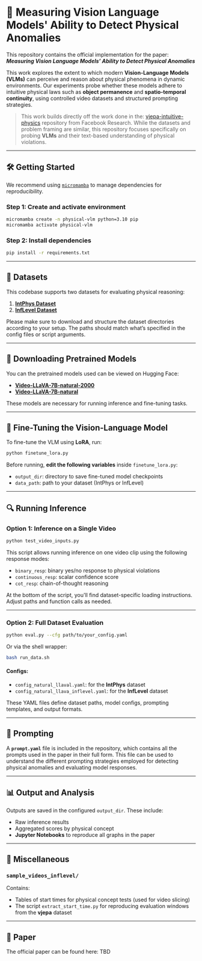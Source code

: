 # 📘 Measuring Vision Language Models' Ability to Detect Physical Anomalies

This repository contains the official implementation for the paper:  
**_Measuring Vision Language Models’ Ability to Detect Physical Anomalies_**

This work explores the extent to which modern **Vision-Language Models (VLMs)** can perceive and reason about physical phenomena in dynamic environments. Our experiments probe whether these models adhere to intuitive physical laws such as **object permanence** and **spatio-temporal continuity**, using controlled video datasets and structured prompting strategies.

> This work builds directly off the work done in the: [vjepa-intuitive-physics](https://github.com/facebookresearch/jepa-intuitive-physics) repository from Facebook Research. While the datasets and problem framing are similar, this repository focuses specifically on probing **VLMs** and their text-based understanding of physical violations.

---

## 🛠 Getting Started

We recommend using [`micromamba`](https://mamba.readthedocs.io/en/latest/user_guide/micromamba.html) to manage dependencies for reproducibility.

### Step 1: Create and activate environment

```bash
micromamba create -n physical-vlm python=3.10 pip
micromamba activate physical-vlm
```

### Step 2: Install dependencies

```bash
pip install -r requirements.txt
```

---

## 📂 Datasets

This codebase supports two datasets for evaluating physical reasoning:

1. **[IntPhys Dataset](https://intphys.cognitive-ml.fr/)**  
2. **[InfLevel Dataset](https://github.com/allenai/inflevel)**

Please make sure to download and structure the dataset directories according to your setup. The paths should match what’s specified in the config files or script arguments.

---

## 🔽 Downloading Pretrained Models

You can the pretrained models used can be viewed on Hugging Face:

- **[Video-LLaVA-7B-natural-2000](https://huggingface.co/mvrdock/Video-LLaVA-7B-natural-2000)**
- **[Video-LLaVA-7B-natural](https://huggingface.co/mvrdock/Video-LLaVA-7B-natural)**

These models are necessary for running inference and fine-tuning tasks.

---

## 🎯 Fine-Tuning the Vision-Language Model

To fine-tune the VLM using **LoRA**, run:

```bash
python finetune_lora.py
```

Before running, **edit the following variables** inside `finetune_lora.py`:

- `output_dir`: directory to save fine-tuned model checkpoints
- `data_path`: path to your dataset (IntPhys or InfLevel)

---

## 🔍 Running Inference

### Option 1: Inference on a Single Video

```bash
python test_video_inputs.py
```

This script allows running inference on one video clip using the following response modes:

- `binary_resp`: binary yes/no response to physical violations
- `continuous_resp`: scalar confidence score
- `cot_resp`: chain-of-thought reasoning

At the bottom of the script, you'll find dataset-specific loading instructions. Adjust paths and function calls as needed.

---

### Option 2: Full Dataset Evaluation

```bash
python eval.py --cfg path/to/your_config.yaml
```

Or via the shell wrapper:

```bash
bash run_data.sh
```

#### Configs:
- `config_natural_llaval.yaml`: for the **IntPhys** dataset  
- `config_natural_llava_inflevel.yaml`: for the **InfLevel** dataset

These YAML files define dataset paths, model configs, prompting templates, and output formats.

---

## 🧠 Prompting

A **`prompt.yaml`** file is included in the repository, which contains all the prompts used in the paper in their full form. This file can be used to understand the different prompting strategies employed for detecting physical anomalies and evaluating model responses.

---

## 📊 Output and Analysis

Outputs are saved in the configured `output_dir`. These include:

- Raw inference results
- Aggregated scores by physical concept
- **Jupyter Notebooks** to reproduce all graphs in the paper

---

## 🧪 Miscellaneous

### `sample_videos_inflevel/`

Contains:

- Tables of start times for physical concept tests (used for video slicing)
- The script `extract_start_time.py` for reproducing evaluation windows from the **vjepa** dataset

---

## 📄 Paper

The official paper can be found here: TBD
```
